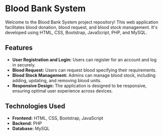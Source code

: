 # Blood Bank System

Welcome to the Blood Bank System project repository! This web application facilitates blood donation, blood request, and blood stock management. It's developed using HTML, CSS, Bootstrap, JavaScript, PHP, and MySQL.

## Features

- **User Registration and Login:** Users can register for an account and log in securely.
- **Blood Request:** Users can request blood specifying their requirements.
- **Blood Stock Management:** Admins can manage blood stock, including adding, updating, and removing blood units.
- **Responsive Design:** The application is designed to be responsive, ensuring optimal user experience across devices.

## Technologies Used

- **Frontend:** HTML, CSS, Bootstrap, JavaScript
- **Backend:** PHP
- **Database:** MySQL
